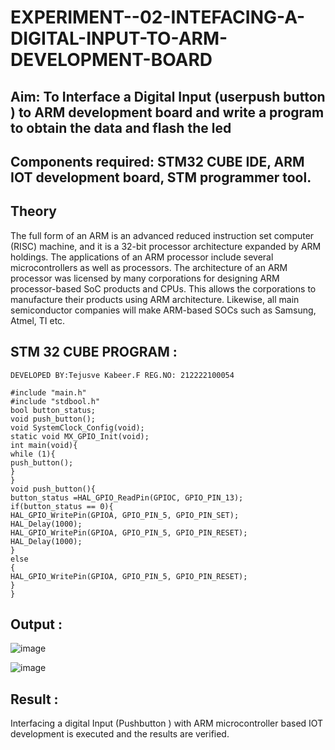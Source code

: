 # EXPERIMENT--02-INTEFACING-A-DIGITAL-INPUT-TO-ARM-DEVELOPMENT-BOARD
## Aim: To Interface a Digital Input  (userpush button  ) to ARM   development board and write a  program to obtain  the data and flash the led  
## Components required: STM32 CUBE IDE, ARM IOT development board,  STM programmer tool.
## Theory 
The full form of an ARM is an advanced reduced instruction set computer (RISC) machine, and it is a 32-bit processor architecture expanded by ARM holdings. The applications of an ARM processor include several microcontrollers as well as processors. The architecture of an ARM processor was licensed by many corporations for designing ARM processor-based SoC products and CPUs. This allows the corporations to manufacture their products using ARM architecture. Likewise, all main semiconductor companies will make ARM-based SOCs such as Samsung, Atmel, TI etc.

## STM 32 CUBE PROGRAM :
```
DEVELOPED BY:Tejusve Kabeer.F REG.NO: 212222100054

#include "main.h"
#include "stdbool.h"
bool button_status;
void push_button();
void SystemClock_Config(void);
static void MX_GPIO_Init(void);
int main(void){
while (1){
push_button();
}
}
void push_button(){
button_status =HAL_GPIO_ReadPin(GPIOC, GPIO_PIN_13);
if(button_status == 0){
HAL_GPIO_WritePin(GPIOA, GPIO_PIN_5, GPIO_PIN_SET);
HAL_Delay(1000);
HAL_GPIO_WritePin(GPIOA, GPIO_PIN_5, GPIO_PIN_RESET);
HAL_Delay(1000);
}
else
{
HAL_GPIO_WritePin(GPIOA, GPIO_PIN_5, GPIO_PIN_RESET);
}
}
```
## Output  :
![image](https://github.com/Reebak04/EXPERIMENT--02-INTEFACING-A-DIGITAL-INPUT-TO-ARM-DEVELOPMENT-BOARD/assets/118364993/022eec03-c7e3-4ad8-89ef-9fdd0c7b53e5)

![image](https://github.com/Reebak04/EXPERIMENT--02-INTEFACING-A-DIGITAL-INPUT-TO-ARM-DEVELOPMENT-BOARD/assets/118364993/4e123df3-86b9-4266-8c56-81bfe8a62011)

## Result :
Interfacing a digital Input (Pushbutton ) with ARM microcontroller based IOT development is executed and the results are verified.
